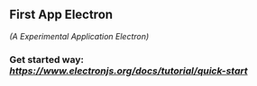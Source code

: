## First App Electron

*(A Experimental Application Electron)*

### Get started way: *https://www.electronjs.org/docs/tutorial/quick-start*